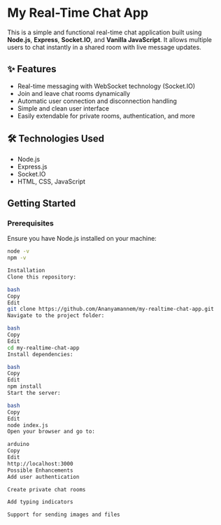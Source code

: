# My Real-Time Chat App

This is a simple and functional real-time chat application built using **Node.js**, **Express**, **Socket.IO**, and **Vanilla JavaScript**. It allows multiple users to chat instantly in a shared room with live message updates.

## ✨ Features

- Real-time messaging with WebSocket technology (Socket.IO)
- Join and leave chat rooms dynamically
- Automatic user connection and disconnection handling
- Simple and clean user interface
- Easily extendable for private rooms, authentication, and more

## 🛠 Technologies Used

- Node.js
- Express.js
- Socket.IO
- HTML, CSS, JavaScript

## Getting Started

### Prerequisites
Ensure you have Node.js installed on your machine:
```bash
node -v
npm -v

Installation
Clone this repository:

bash
Copy
Edit
git clone https://github.com/Ananyamannem/my-realtime-chat-app.git
Navigate to the project folder:

bash
Copy
Edit
cd my-realtime-chat-app
Install dependencies:

bash
Copy
Edit
npm install
Start the server:

bash
Copy
Edit
node index.js
Open your browser and go to:

arduino
Copy
Edit
http://localhost:3000
Possible Enhancements
Add user authentication

Create private chat rooms

Add typing indicators

Support for sending images and files


